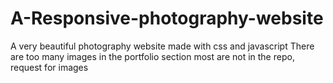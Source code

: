 # A-Responsive-photography-website
A very beautiful photography website made with css and javascript
There are too many images in the portfolio section most are not in the repo, request for images
